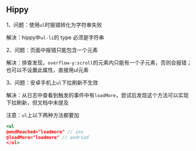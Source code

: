 ## Hippy


1、问题：使用`ul`时报错转化为字符串失败
 
解决：hippy中`ul-li`的 type 必须是字符串
                 

2、问题：页面中报错只能包含一个元素

解决：排查发现，`overflow-y:scroll`的元素内只能有一个子元素，否则会报错；也可以不设置此属性，直接用ul元素


3、问题：安卓手机上`ul`下拉刷新不生效

解决：从日志中查看到触发的事件中有`loadMore`，尝试后发现这个方法可以实现下拉刷新，但文档中未提及

注意：`ul`上以下两种方法都要加

```jsx
<ul      
@endReached="loadmore" // ios
@loadMore="loadmore" // andriod
</ul>
```



